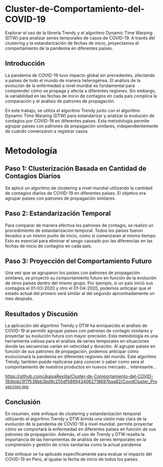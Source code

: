 # Cluster-de-Comportamiento-del-COVID-19
Explorar el uso de la librería Trendy y el algoritmo Dynamic Time Warping (DTW) para analizar series temporales de casos de COVID-19. A través del clustering y la estandarización de fechas de inicio, proyectamos el comportamiento de la pandemia en diferentes países.


## Introducción

La pandemia de COVID-19 tuvo impacto global sin precedentes, afectando a países de todo el mundo de manera heterogénea. El análisis de la evolución de la enfermedad a nivel mundial es fundamental para comprender cómo se propaga y afecta a diferentes regiones. Sin embargo, la variabilidad en las fechas de inicio de contagios en cada país complica la comparación y el análisis de patrones de propagación.

En este trabajo, se utiliza el algoritmo Trendy junto con el algoritmo Dynamic Time Warping (DTW) para estandarizar y analizar la evolución de contagios por COVID-19 en diferentes países. Esta metodología permite agrupar países con patrones de propagación similares, independientemente de cuándo comenzaron a registrar casos.

# Metodología

## Paso 1: Clusterización Basada en Cantidad de Contagios Diarios

Se aplicó un algoritmo de clustering a nivel mundial utilizando la cantidad de contagios diarios de COVID-19 en diferentes países. El objetivo era agrupar países con patrones de propagación similares.

## Paso 2: Estandarización Temporal

Para comparar de manera efectiva los patrones de contagio, se realizó un procedimiento de estandarización temporal. Todos los países fueron llevados a un mismo punto de inicio, como si comenzaran al mismo tiempo. Esto es esencial para eliminar el sesgo causado por las diferencias en las fechas de inicio de contagios en cada país.


## Paso 3: Proyección del Comportamiento Futuro

Una vez que se agruparon los países con patrones de propagación similares, se proyectó su comportamiento futuro en función de la evolución de otros países dentro del mismo grupo. Por ejemplo, si un país inició sus contagios el 01-03-2020 y otro el 01-04-2020, podemos anticipar que el estado actual del primero será similar al del segundo aproximadamente un mes después.


## Resultados y Discusión

La aplicación del algoritmo Trendy y DTW ha enriquecido el análisis de COVID-19 al permitir agrupar países con patrones de contagio similares y proyectar su evolución futura con mayor precisión. Esta metodología es una herramienta valiosa para el análisis de series temporales en situaciones donde las secuencias varían en velocidad y duración. Al agrupar países en función de sus patrones de propagación, podemos anticipar cómo evolucionará la pandemia en diferentes regiones del mundo. Este algoritmo Trendy, tambien puede replicarse para conocer o saber como sera el comportamiento de nuestros productos en nuevos mercado... interesante...

https://github.com/JkaivaRevilla/Cluster-de-Comportamiento-del-COVID-19/blob/3f7f538bb3bd9c255df5889434062718697baa82/CovidCluster_Proyeccion.jpg

## Conclusión

En resumen, este enfoque de clustering y estandarización temporal utilizando el algoritmo Trendy y DTW brinda una visión más clara de la evolución de la pandemia de COVID-19 a nivel mundial. permite proyectar cómo se comportará la enfermedad en diferentes países en función de sus patrones de propagación. Además, el uso de Trendy y DTW resalta la importancia de las herramientas de análisis de series temporales en la comprensión y gestión de crisis sanitarias como la actual pandemia

Este enfoque se ha aplicado específicamente para evaluar el impacto del COVID-19 en Perú, al igualar la fecha de inicio de todos los países.


